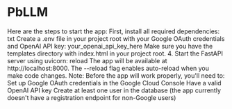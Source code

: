 # PbLLM


Here are the steps to start the app:
First, install all required dependencies:
txt
Create a .env file in your project root with your Google OAuth credentials and OpenAI API key:
your_openai_api_key_here
Make sure you have the templates directory with index.html in your project root.
4. Start the FastAPI server using uvicorn:
reload
The app will be available at http://localhost:8000. The --reload flag enables auto-reload when you make code changes.
Note: Before the app will work properly, you'll need to:
Set up Google OAuth credentials in the Google Cloud Console
Have a valid OpenAI API key
Create at least one user in the database (the app currently doesn't have a registration endpoint for non-Google users)

